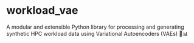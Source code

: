 # workload_vae
A modular and extensible Python library for processing and generating synthetic HPC workload data using Variational Autoencoders (VAEs) 🔬📊

